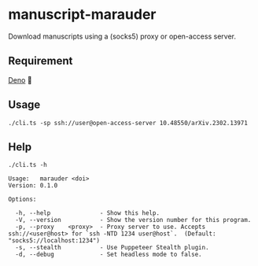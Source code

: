 # manuscript-marauder

Download manuscripts using a (socks5) proxy or open-access server.

## Requirement

[Deno](https://deno.com) :sauropod:

## Usage

```
./cli.ts -sp ssh://user@open-access-server 10.48550/arXiv.2302.13971
```

## Help

```
./cli.ts -h

Usage:   marauder <doi>
Version: 0.1.0

Options:

  -h, --help              - Show this help.
  -V, --version           - Show the version number for this program.
  -p, --proxy    <proxy>  - Proxy server to use. Accepts ssh://<user@host> for `ssh -NTD 1234 user@host`.  (Default: "socks5://localhost:1234")
  -s, --stealth           - Use Puppeteer Stealth plugin.
  -d, --debug             - Set headless mode to false.
```
